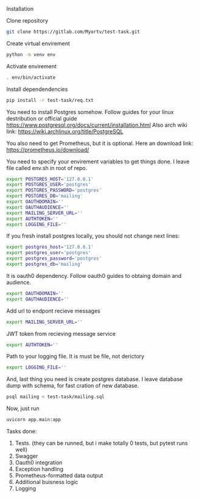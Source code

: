 Installation


Clone repository 
```bash
git clone https://gitlab.com/Myortv/test-task.git  
```

Create virtual envirement
```bash
python -m venv env
```

Activate envirement
```bash
. env/bin/activate
```

Install dependendencies
```bash
pip install -r test-task/req.txt
```

You need to install Postgres somehow. Follow guides for your linux destribution or official guide
https://www.postgresql.org/docs/current/installation.html
Also arch wiki link:
https://wiki.archlinux.org/title/PostgreSQL

You also need to get Prometheus, but it is optional. Here an download link:
https://prometheus.io/download/ 



You need to specify your envirement variables to get things done. I leave file called env.sh in root of repo.

```sh
export POSTGRES_HOST='127.0.0.1'
export POSTGRES_USER='postgres'
export POSTGRES_PASSWORD='postgres'
export POSTGRES_DB='mailing'
export OAUTHDOMAIN=''
export OAUTHAUDIENCE=''
export MAILING_SERVER_URL=''
export AUTHTOKEN=''
export LOGGING_FILE=''
```

If you fresh install postgres locally, you should not change next lines:

```sh
export postgres_host='127.0.0.1'
export postgres_user='postgres'
export postgres_password='postgres'
export postgres_db='mailing'
```

It is oauth0 dependency. Follow oauth0 guides to obtaing domain and audience.

```sh
export OAUTHDOMAIN=''
export OAUTHAUDIENCE=''
```

Add url to endpont recieve messages

```sh
export MAILING_SERVER_URL=''
```

JWT token from recieving message service

```sh
export AUTHTOKEN=''
```

Path to your logging file. It is must be file, not derictory

```sh
export LOGGING_FILE=''
```



And, last thing you need is create postgres database.
I leave database dump with schema, for fast cration of new database.

```sh
psql mailing < test-task/mailing.sql
```

Now, just run
```sh
uvicorn app.main:app
```



Tasks done:
1. Tests. (they can be runned, but i make totally 0 tests, but pytest runs well)
5. Swagger 
7. Oauth0 integration
9. Exception handling
10. Prometheus-formatted data output
11. Additional buisness logic
12. Logging

